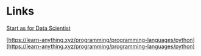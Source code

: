 # Links


[Start as for Data Scientist](https://data-flair.training/blogs/python-tutorials-home/)


[https://learn-anything.xyz/programming/programming-languages/python](https://learn-anything.xyz/programming/programming-languages/python)